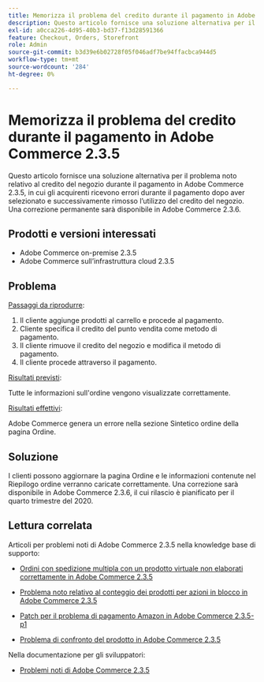 ```yaml
---
title: Memorizza il problema del credito durante il pagamento in Adobe Commerce 2.3.5
description: Questo articolo fornisce una soluzione alternativa per il problema noto relativo al credito del negozio durante il pagamento in Adobe Commerce 2.3.5, in cui gli acquirenti ricevono errori durante il pagamento dopo aver selezionato e successivamente rimosso l’utilizzo del credito del negozio. Una correzione permanente sarà disponibile in Adobe Commerce 2.3.6.
exl-id: a0cca226-4d95-40b3-bd37-f13d28591366
feature: Checkout, Orders, Storefront
role: Admin
source-git-commit: b3d39e6b02728f05f046adf7be94ffacbca944d5
workflow-type: tm+mt
source-wordcount: '284'
ht-degree: 0%

---
```


# Memorizza il problema del credito durante il pagamento in Adobe Commerce 2.3.5

Questo articolo fornisce una soluzione alternativa per il problema noto relativo al credito del negozio durante il pagamento in Adobe Commerce 2.3.5, in cui gli acquirenti ricevono errori durante il pagamento dopo aver selezionato e successivamente rimosso l’utilizzo del credito del negozio. Una correzione permanente sarà disponibile in Adobe Commerce 2.3.6.

## Prodotti e versioni interessati

* Adobe Commerce on-premise 2.3.5
* Adobe Commerce sull’infrastruttura cloud 2.3.5

## Problema

<u>Passaggi da riprodurre</u>:

1. Il cliente aggiunge prodotti al carrello e procede al pagamento.
1. Cliente specifica il credito del punto vendita come metodo di pagamento.
1. Il cliente rimuove il credito del negozio e modifica il metodo di pagamento.
1. Il cliente procede attraverso il pagamento.

<u>Risultati previsti</u>:

Tutte le informazioni sull&#39;ordine vengono visualizzate correttamente.

<u>Risultati effettivi</u>:

Adobe Commerce genera un errore nella sezione Sintetico ordine della pagina Ordine.

## Soluzione

I clienti possono aggiornare la pagina Ordine e le informazioni contenute nel Riepilogo ordine verranno caricate correttamente. Una correzione sarà disponibile in Adobe Commerce 2.3.6, il cui rilascio è pianificato per il quarto trimestre del 2020.

## Lettura correlata

Articoli per problemi noti di Adobe Commerce 2.3.5 nella knowledge base di supporto:

* [Ordini con spedizione multipla con un prodotto virtuale non elaborati correttamente in Adobe Commerce 2.3.5](/help/troubleshooting/miscellaneous/magento-2-3-5-known-issue-virtual-product-multi-ship-orders.md)

* [Problema noto relativo al conteggio dei prodotti per azioni in blocco in Adobe Commerce 2.3.5](/help/troubleshooting/miscellaneous/bulk-action-product-count-known-issue-in-magento-2-3-5.md)

* [Patch per il problema di pagamento Amazon in Adobe Commerce 2.3.5-p1](/help/troubleshooting/payments/patch-for-amazon-pay-checkout-issue-in-magento-2-3-5-p1.md)

* [Problema di confronto del prodotto in Adobe Commerce 2.3.5](/help/troubleshooting/storefront/product-comparison-known-issue-in-magento-2-3-5.md)

Nella documentazione per gli sviluppatori:

* [Problemi noti di Adobe Commerce 2.3.5](https://commerce-docs.github.io/devdocs-archive/2.3/guides/v2.3/release-notes/release-notes-2-3-5-commerce.html#known-issues)
